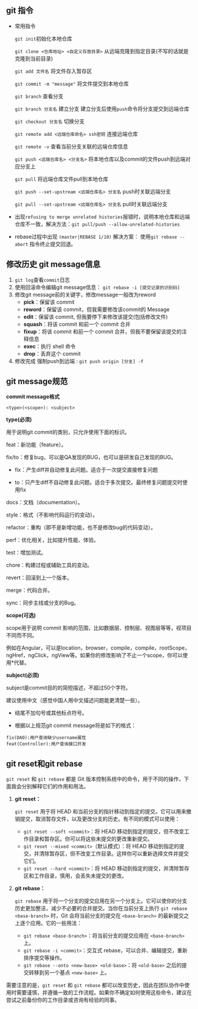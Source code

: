  ## git 指令
- 常用指令

    `git init`初始化本地仓库

    `git clone <仓库地址> <自定义存放目录>` 从远端克隆到指定目录(不写的话就是克隆到当前目录)

    `git add 文件名` 将文件存入暂存区

    `git commit -m "message"` 将文件提交到本地仓库

    `git branch` 查看分支

    `git branch 分支名` 建立分支
    建立分支后使用`push`命令将分支提交到远端仓库

    `git checkout 分支名` 切换分支

    `git remote add <远端仓库命名> ssh密钥` 连接远端仓库

    `git remote -v` 查看当前分支关联的远端仓库信息

    `git push <远端仓库名> <分支名>` 将本地仓库以及commit的文件push到远端对应分支上

    `git pull` 将远端仓库文件pull到本地仓库

    `git push --set-upstream <远端仓库名> 分支名` push时关联远端分支

    `git pull --set-upstream <远端仓库名> 分支名` pull时关联远端分支

- 出现`refusing to merge unrelated histories`报错时，说明本地仓库和远端仓库不一致，解决方法：`git pull/push --allow-unrelated-histories`
- rebase过程中出现 `(master|REBASE 1/10)` 解决方案：
    使用`git rebase --abort` 指令终止提交回退。
## 修改历史 git message信息
1. `git log`查看`commit`日志
2. 使用回滚命令编辑git message信息： `git rebase -i [提交记录的识别码]`
3. 修改git message前的关键字，修改message一般改为reword
	- **pick**：保留该 commit
	- **reword**：保留该 commit，但我需要修改该commit的 Message
	- **edit**：保留该 commit, 但我要停下来修改该提交(包括修改文件)
	- **squash**：将该 commit 和前一个 commit 合并
	- **fixup**：将该 commit 和前一个 commit 合并，但我不要保留该提交的注释信息
	- **exec**：执行 shell 命令
	- **drop**：丢弃这个 commit
4. 修改完成 强制push到远端 : `git push origin [分支] -f`

## git message规范
**commit message格式**
```text
<type>(<scope>): <subject>
```
**type(必须)**

用于说明git commit的类别，只允许使用下面的标识。

feat：新功能（feature）。

fix/to：修复bug，可以是QA发现的BUG，也可以是研发自己发现的BUG。

- fix：产生diff并自动修复此问题。适合于一次提交直接修复问题

- to：只产生diff不自动修复此问题。适合于多次提交。最终修复问题提交时使用fix

docs：文档（documentation）。

style：格式（不影响代码运行的变动）。

refactor：重构（即不是新增功能，也不是修改bug的代码变动）。

perf：优化相关，比如提升性能、体验。

test：增加测试。

chore：构建过程或辅助工具的变动。

revert：回滚到上一个版本。

merge：代码合并。

sync：同步主线或分支的Bug。

**scope(可选)**

scope用于说明 commit 影响的范围，比如数据层、控制层、视图层等等，视项目不同而不同。

例如在Angular，可以是location，browser，compile，compile，rootScope， ngHref，ngClick，ngView等。如果你的修改影响了不止一个scope，你可以使用*代替。

**subject(必须)**

subject是commit目的的简短描述，不超过50个字符。

建议使用中文（感觉中国人用中文描述问题能更清楚一些）。

- 结尾不加句号或其他标点符号。

- 根据以上规范git commit message将是如下的格式： 

```text
fix(DAO):用户查询缺少username属性 
feat(Controller):用户查询接口开发
```

## git reset和git rebase
`git reset` 和 `git rebase` 都是 Git 版本控制系统中的命令，用于不同的操作，下面我会分别解释它们的作用和用法。

1. **git reset：**

   `git reset` 用于将 HEAD 和当前分支的指针移动到指定的提交。它可以用来撤销提交，取消暂存文件，以及更改分支的历史。有不同的模式可以使用：

   - `git reset --soft <commit>`：将 HEAD 移动到指定的提交，但不改变工作目录和暂存区。你可以将这些未提交的更改重新提交。
   - `git reset --mixed <commit>`（默认模式）：将 HEAD 移动到指定的提交，并清除暂存区，但不改变工作目录。这样你可以重新选择文件并提交它们。
   - `git reset --hard <commit>`：将 HEAD 移动到指定的提交，并清除暂存区和工作目录，慎用，会丢失未提交的更改。

2. **git rebase：**

   `git rebase` 用于将一个分支的提交应用在另一个分支上。它可以使你的分支历史更加整洁，减少不必要的合并提交。当你在当前分支上执行 `git rebase <base-branch>` 时，Git 会将当前分支的提交在 `<base-branch>` 的最新提交之上逐个应用。它的一些用法：

   - `git rebase <base-branch>`：将当前分支的提交应用在 `<base-branch>` 上。
   - `git rebase -i <commit>`：交互式 rebase，可以合并、编辑提交，重新排序提交等操作。
   - `git rebase --onto <new-base> <old-base>`：将 `<old-base>` 之后的提交转移到另一个基点 `<new-base>` 上。

需要注意的是，`git reset` 和 `git rebase` 都可以改变历史，因此在团队协作中使用时需要谨慎，并遵循一致的工作流程。如果你不确定如何使用这些命令，建议在尝试之前备份你的工作目录或咨询有经验的同事。